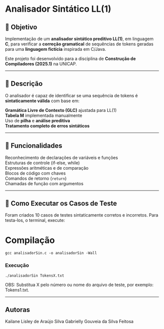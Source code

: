 # Analisador Sintático LL(1)

## 🎯 Objetivo

Implementação de um **analisador sintático preditivo LL(1)**, em linguagem **C**, para verificar a **correção gramatical** de sequências de tokens geradas para uma **linguagem fictícia** inspirada em C/Java.

Este projeto foi desenvolvido para a disciplina de **Construção de Compiladores (2025.1)** na UNICAP.

---

## 📝 Descrição

O analisador é capaz de identificar se uma sequência de tokens é **sintaticamente válida** com base em:

**Gramática Livre de Contexto (GLC)** ajustada para LL(1)  
**Tabela M** implementada manualmente  
Uso de **pilha** e **análise preditiva**  
**Tratamento completo de erros sintáticos**

---

## 🔧 Funcionalidades

Reconhecimento de declarações de variáveis e funções  
Estruturas de controle (if-else, while)  
Expressões aritméticas e de comparação  
Blocos de código com chaves  
Comandos de retorno (`return`)  
Chamadas de função com argumentos

---

## 🚀 Como Executar os Casos de Teste

Foram criados 10 casos de testes sintaticamente corretos e incorretos.
Para testa-los, o terminal, execute:

# Compilação
```
gcc analisadorSin.c -o analisadorSin -Wall
```
### Execução
```
./analisadorSin TokensX.txt
```
OBS: Substitua X pelo número ou nome do arquivo de teste, por exemplo: Tokens1.txt.

---
## Autoras
Kailane Lisley de Araújo Silva
Gabrielly Gouveia da Silva Feitosa
